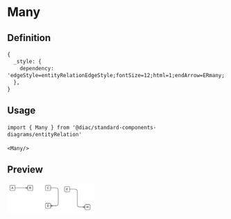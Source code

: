 # Many

## Definition

```
{
  _style: { 
    dependency: 'edgeStyle=entityRelationEdgeStyle;fontSize=12;html=1;endArrow=ERmany;',
  },
}
```

## Usage

```
import { Many } from '@diac/standard-components-diagrams/entityRelation'

<Many/>
```

## Preview

<img src="./many.png" width="200"/>
